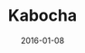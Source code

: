 ---
title: Kabocha
subtitle: 
layout: default
modal-id: 9
date: 2016-01-08
img: kabocha.jpg
thumbnail: kabocha-thumbnail.jpg
alt: image-alt
project-date: January 2016
client: Start Bootstrap
category: Dishes
description: 
---